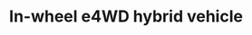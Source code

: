 ---
title: "In-wheel e4WD hybrid vehicle"
excerpt: ""
header:
#   teaser: assets/images/work/afm.png
---